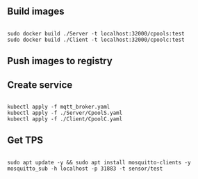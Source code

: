 ## Build images

```

sudo docker build ./Server -t localhost:32000/cpools:test
sudo docker build ./Client -t localhost:32000/cpoolc:test

```
## Push images to registry

## Create service

```

kubectl apply -f mqtt_broker.yaml 
kubectl apply -f ./Server/CpoolS.yaml
kubectl apply -f ./Client/CpoolC.yaml

```

## Get TPS

```

sudo apt update -y && sudo apt install mosquitto-clients -y
mosquitto_sub -h localhost -p 31883 -t sensor/test

```
